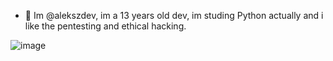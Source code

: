 - 👋 Im @alekszdev, im a 13 years old dev, im studing Python actually and i like the pentesting and ethical hacking.


![image](https://github.com/user-attachments/assets/41ad5ec5-a9bb-4e2d-823f-3f3941e34529)
